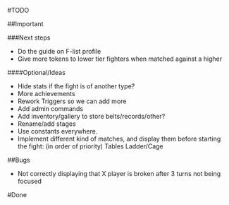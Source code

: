 #TODO

##Important


###Next steps
-   Do the guide on F-list profile
-   Give more tokens to lower tier fighters when matched against a higher

####Optional/Ideas
-   Hide stats if the fight is of another type?
-   More achievements
-   Rework Triggers so we can add more
-   Add admin commands
-   Add inventory/gallery to store belts/records/other?
-   Rename/add stages
-   Use constants everywhere.
-   Implement different kind of matches, and display them before starting the fight: (in order of priority)
    Tables
    Ladder/Cage

##Bugs
-   Not correctly displaying that X player is broken after 3 turns not being focused


#Done

